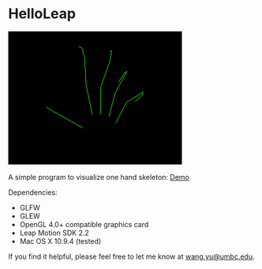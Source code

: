 HelloLeap
=========

![alt tag](icon.png)

A simple program to visualize one hand skeleton: [Demo](http://youtu.be/NZuJxayxJvY)

Dependencies:
  * GLFW
  * GLEW
  * OpenGL 4.0+ compatible graphics card  
  * Leap Motion SDK 2.2
  * Mac OS X 10.9.4 (tested)

If you find it helpful, please feel free to let me know at wang.yu@umbc.edu.
